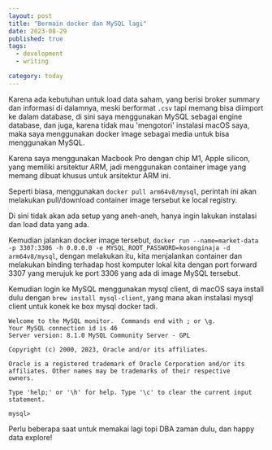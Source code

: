 ```yaml
---
layout: post
title: "Bermain docker dan MySQL lagi"
date: 2023-08-29
published: true
tags:
  - development
  - writing

category: today
---
```


Karena ada kebutuhan untuk load data saham, yang berisi broker summary dan informasi di dalamnya, meski berformat `.csv` tapi memang bisa diimport ke dalam database, di sini saya menggunakan MySQL sebagai engine database, dan juga, karena tidak mau 'mengotori' instalasi macOS saya, maka saya menggunakan docker image sebagai media untuk bisa menggunakan MySQL.

Karena saya menggunakan Macbook Pro dengan chip M1, Apple silicon, yang memiliki arsitektur ARM, jadi menggunakan container image yang memang dibuat khusus untuk arsitektur ARM ini.

Seperti biasa, menggunakan `docker pull arm64v8/mysql`, perintah ini akan melakukan pull/download container image tersebut ke local registry.

Di sini tidak akan ada setup yang aneh-aneh, hanya ingin lakukan instalasi dan load data yang ada.

Kemudian jalankan docker image tersebut, `docker run --name=market-data -p 3307:3306 -h 0.0.0.0 -e MYSQL_ROOT_PASSWORD=kosonginaja -d arm64v8/mysql`, dengan melakukan itu, kita menjalankan container dan melakukan binding terhadap host komputer lokal kita dengan port forward 3307 yang merujuk ke port 3306 yang ada di image MySQL tersebut.

Kemudian login ke MySQL menggunakan mysql client, di macOS saya install dulu dengan `brew install mysql-client`, yang mana akan instalasi mysql client untuk konek ke box mysql docker tadi.

```
Welcome to the MySQL monitor.  Commands end with ; or \g.
Your MySQL connection id is 46
Server version: 8.1.0 MySQL Community Server - GPL

Copyright (c) 2000, 2023, Oracle and/or its affiliates.

Oracle is a registered trademark of Oracle Corporation and/or its
affiliates. Other names may be trademarks of their respective
owners.

Type 'help;' or '\h' for help. Type '\c' to clear the current input statement.

mysql>
```

Perlu beberapa saat untuk memakai lagi topi DBA zaman dulu, dan happy data explore!